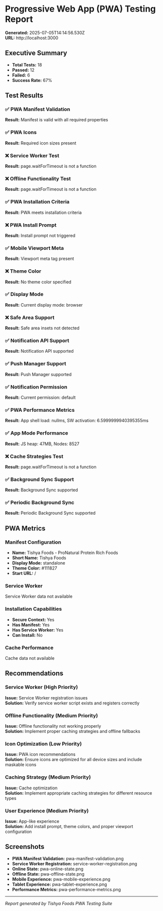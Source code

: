 # Progressive Web App (PWA) Testing Report

**Generated:** 2025-07-05T14:14:56.530Z  
**URL:** http://localhost:3000

## Executive Summary

- **Total Tests:** 18
- **Passed:** 12
- **Failed:** 6
- **Success Rate:** 67%

## Test Results

### ✅ PWA Manifest Validation
**Result:** Manifest is valid with all required properties

### ✅ PWA Icons
**Result:** Required icon sizes present

### ❌ Service Worker Test
**Result:** page.waitForTimeout is not a function

### ❌ Offline Functionality Test
**Result:** page.waitForTimeout is not a function

### ✅ PWA Installation Criteria
**Result:** PWA meets installation criteria

### ❌ PWA Install Prompt
**Result:** Install prompt not triggered

### ✅ Mobile Viewport Meta
**Result:** Viewport meta tag present

### ❌ Theme Color
**Result:** No theme color specified

### ✅ Display Mode
**Result:** Current display mode: browser

### ❌ Safe Area Support
**Result:** Safe area insets not detected

### ✅ Notification API Support
**Result:** Notification API supported

### ✅ Push Manager Support
**Result:** Push Manager supported

### ✅ Notification Permission
**Result:** Current permission: default

### ✅ PWA Performance Metrics
**Result:** App shell load: nullms, SW activation: 6.5999999940395355ms

### ✅ App Mode Performance
**Result:** JS heap: 47MB, Nodes: 8527

### ❌ Cache Strategies Test
**Result:** page.waitForTimeout is not a function

### ✅ Background Sync Support
**Result:** Background Sync supported

### ✅ Periodic Background Sync
**Result:** Periodic Background Sync supported


## PWA Metrics

### Manifest Configuration
- **Name:** Tishya Foods - ProNatural Protein Rich Foods
- **Short Name:** Tishya Foods
- **Display Mode:** standalone
- **Theme Color:** #111827
- **Start URL:** /

### Service Worker
Service Worker data not available

### Installation Capabilities
- **Secure Context:** Yes
- **Has Manifest:** Yes
- **Has Service Worker:** Yes
- **Can Install:** No

### Cache Performance
Cache data not available

## Recommendations

### Service Worker (High Priority)
**Issue:** Service Worker registration issues  
**Solution:** Verify service worker script exists and registers correctly

### Offline Functionality (Medium Priority)
**Issue:** Offline functionality not working properly  
**Solution:** Implement proper caching strategies and offline fallbacks

### Icon Optimization (Low Priority)
**Issue:** PWA icon recommendations  
**Solution:** Ensure icons are optimized for all device sizes and include maskable icons

### Caching Strategy (Medium Priority)
**Issue:** Cache optimization  
**Solution:** Implement appropriate caching strategies for different resource types

### User Experience (Medium Priority)
**Issue:** App-like experience  
**Solution:** Add install prompt, theme colors, and proper viewport configuration


## Screenshots

- **PWA Manifest Validation:** pwa-manifest-validation.png
- **Service Worker Registration:** service-worker-registration.png
- **Online State:** pwa-online-state.png
- **Offline State:** pwa-offline-state.png
- **Mobile Experience:** pwa-mobile-experience.png
- **Tablet Experience:** pwa-tablet-experience.png
- **Performance Metrics:** pwa-performance-metrics.png

---
*Report generated by Tishya Foods PWA Testing Suite*
